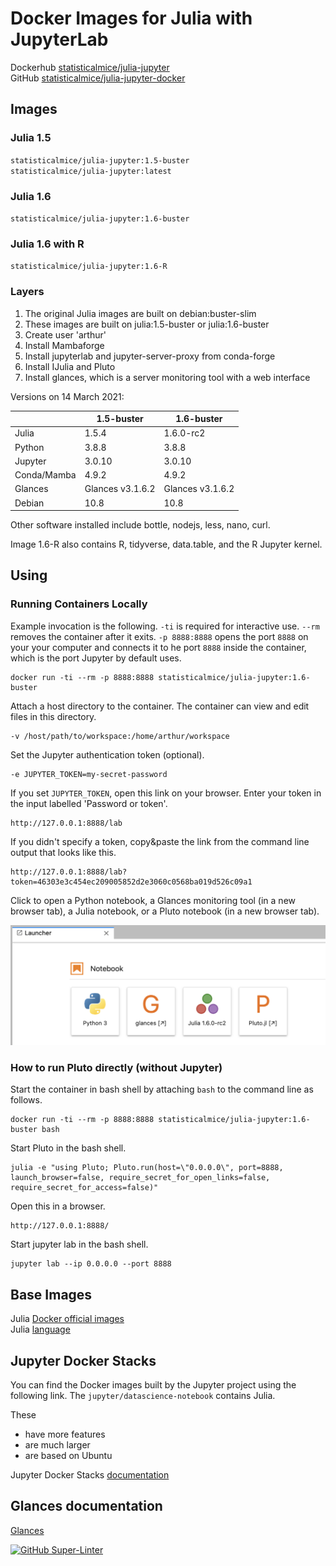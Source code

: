 # Docker Images for Julia with JupyterLab

Dockerhub [statisticalmice/julia-jupyter](https://hub.docker.com/repository/docker/statisticalmice/julia-jupyter)  
GitHub [statisticalmice/julia-jupyter-docker](https://github.com/StatisticalMice/julia-jupyter-docker)

## Images

### Julia 1.5

`statisticalmice/julia-jupyter:1.5-buster`  
`statisticalmice/julia-jupyter:latest`

### Julia 1.6

`statisticalmice/julia-jupyter:1.6-buster`

### Julia 1.6 with R

`statisticalmice/julia-jupyter:1.6-R`

### Layers

1. The original Julia images are built on debian:buster-slim
2. These images are built on julia:1.5-buster or julia:1.6-buster
3. Create user 'arthur'
4. Install Mambaforge
5. Install jupyterlab and jupyter-server-proxy from conda-forge
6. Install IJulia and Pluto
7. Install glances, which is a server monitoring tool with a web interface

Versions on 14 March 2021:  

|        | 1.5-buster | 1.6-buster |
|---------|-------|-----------|
| Julia   | 1.5.4 | 1.6.0-rc2 |
| Python  | 3.8.8   | 3.8.8     |
| Jupyter | 3.0.10   | 3.0.10     |
| Conda/Mamba   | 4.9.2   | 4.9.2     |
| Glances | Glances v3.1.6.2 | Glances v3.1.6.2|
| Debian  | 10.8  | 10.8      |

Other software installed include bottle, nodejs, less, nano, curl.

Image 1.6-R also contains R, tidyverse, data.table, and the R Jupyter kernel.

## Using

### Running Containers Locally

Example invocation is the following. `-ti` is required for interactive use. `--rm` removes the container after it exits. `-p 8888:8888` opens the port `8888` on your your computer and connects it to he port `8888` inside the container, which is the port Jupyter by default uses.

```text
docker run -ti --rm -p 8888:8888 statisticalmice/julia-jupyter:1.6-buster
```

Attach a host directory to the container. The container can view and edit files in this directory.

```text
-v /host/path/to/workspace:/home/arthur/workspace
```

Set the Jupyter authentication token (optional).

```text
-e JUPYTER_TOKEN=my-secret-password
```

If you set `JUPYTER_TOKEN`, open this link on your browser. Enter your token in the input labelled 'Password or token'.

```text
http://127.0.0.1:8888/lab
```

If you didn't specify a token, copy&paste the link from the command line output that looks like this.

```text
http://127.0.0.1:8888/lab?token=46303e3c454ec209005852d2e3060c0568ba019d526c09a1
```

Click to open a Python notebook, a Glances monitoring tool (in a new browser tab), a Julia notebook, or a Pluto notebook (in a new browser tab).

![notebook launcher image](https://raw.githubusercontent.com/StatisticalMice/julia-jupyter-docker/main/launcher.png "Launcher")

### How to run Pluto directly (without Jupyter)

Start the container in bash shell by attaching `bash` to the command line as follows.

```text
docker run -ti --rm -p 8888:8888 statisticalmice/julia-jupyter:1.6-buster bash
```

Start Pluto in the bash shell.

```text
julia -e "using Pluto; Pluto.run(host=\"0.0.0.0\", port=8888, launch_browser=false, require_secret_for_open_links=false, require_secret_for_access=false)"
```

Open this in a browser.

```text
http://127.0.0.1:8888/
```
Start jupyter lab in the bash shell.

```text
jupyter lab --ip 0.0.0.0 --port 8888
```

## Base Images

Julia [Docker official images](https://hub.docker.com/_/julia)  
Julia [language](https://julialang.org)

## Jupyter Docker Stacks

You can find the Docker images built by the Jupyter project using the following link. The `jupyter/datascience-notebook` contains Julia.

These
* have more features
* are much larger
* are based on Ubuntu

Jupyter Docker Stacks [documentation](https://jupyter-docker-stacks.readthedocs.io/en/latest/)

## Glances documentation

[Glances](https://glances.readthedocs.io/en/latest/)

[![GitHub Super-Linter](https://github.com/StatisticalMice/julia-jupyter-docker/workflows/Super-Linter/badge.svg)](https://github.com/marketplace/actions/super-linter)
